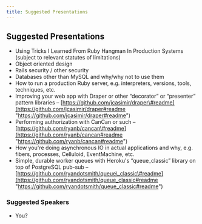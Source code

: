 ```yaml
---
title: Suggested Presentations
---
```


## Suggested Presentations

-   Using Tricks I Learned From Ruby Hangman In Production Systems
    (subject to relevant statutes of limitations)
-   Object oriented design
-   Rails security / other security
-   Databases other than MySQL and why/why not to use them
-   How to run a production Ruby server, e.g. interpreters, versions,
    tools, techniques, etc.
-   Improving your web app with Draper or other “decorator” or
    “presenter” pattern libraries –
    [https://github.com/jcasimir/draper\#readme](https://github.com/jcasimir/draper#readme "https://github.com/jcasimir/draper#readme")
-   Performing authorization with CanCan or such –
    [https://github.com/ryanb/cancan\#readme](https://github.com/ryanb/cancan#readme "https://github.com/ryanb/cancan#readme")
-   How you're doing asynchronous IO in actual applications and why,
    e.g. fibers, processes, Celluloid, EventMachine, etc.
-   Simple, durable worker queues with Heroku's “queue\_classic” library
    on top of PostgreSQL pub-sub –
    [https://github.com/ryandotsmith/queue\_classic\#readme](https://github.com/ryandotsmith/queue_classic#readme "https://github.com/ryandotsmith/queue_classic#readme")

### Suggested Speakers

-   You?

